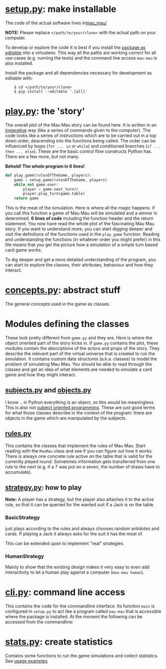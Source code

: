 # [setup.py](https://github.com/obestwalter/mau-mau/blob/master/setup.py): make installable

The code of the actual software lives in[mau_mau/](https://github.com/obestwalter/mau-mau/tree/master/mau_mau/)

**NOTE:** Please replace `</path/to/your/clone>` with the actual path on your computer.

To develop or explore the code it is best if you install the [package as editable](https://pip.pypa.io/en/stable/reference/pip_install/#editable-installs) into a virtualenv. This way all the paths are working correct for all use cases (e.g. running the tests) and the command line access `mau-mau` is also installed.

Install the package and all dependencies necessary for development as editable with:

        $ cd </path/to/your/clone>
        $ pip install --editable '.[all]'
      
# [play.py](https://github.com/obestwalter/mau-mau/blob/master/mau_mau/play.py): the 'story'

The overall plot of the Mau Mau story can be found here. It is written in an [imperative](https://en.wikipedia.org/wiki/Imperative_programming) way (like a series of commands given to the computer). The code looks like a series of instructions which are to be carried out in a top down order, descending into the functions being called. The order can be influenced by loops (`for ... in` or `while`) and conditioned branches (`if ... then ... else`). These are the basic control flow constructs Python has. There are a few more, but not many.

**Behold! The whole program in 6 lines!**

```python
def play_game(rulesOfTheGame, players):
    game = setup_game(rulesOfTheGame, players)
    while not game.over:
        player = game.next_turn()
        player.play_turn(game.table)
    return game
```

This is the meat of the simulation. Here is where all the magic happens. if you call this function a game of Mau Mau will be simulated and a winner is determined. **6 lines of code** including the function header and the return statement. You now have read the whole plot of the fascinating Mau Mau story. If you want to understand more, you can start digging deeper and visit the definitions of the functions used in the `play_game` function. Reading and understanding the functions (in whatever order you might prefer) in this file means that you get the picture how a simulation of a simple turn based card game works.

To dig deeper and get a more detailed understanding of the program, you can start to explore the classes, their attributes, behaviour and how they interact. 

# [concepts.py](https://github.com/obestwalter/mau-mau/blob/master/mau_mau/concepts.py): abstract stuff

The general concepts used in the game as classes.

# Modules defining the classes

These look pretty different from `game.py` and they are. Here is where the object oriented part of the story kicks in. If `game.py` contains the plot, these modules contain the descriptions of the actors and props of the story. They describe the relevant part of the virtual universe that is created to run the simulation. It contains custom data structures (a.k.a. classes) to model the problem of simulating Mau Mau. You should be able to read through the classes and get an idea of what elements are needed to simulate a card game and how they might interact.

## [subjects.py](https://github.com/obestwalter/mau-mau/blob/master/mau_mau/subjects.py) and [objects.py](https://github.com/obestwalter/mau-mau/blob/master/mau_mau/objects.py)

I know .. in Python everything is an object, so this would be meaningless. This is also not [subject oriented programming](https://en.wikipedia.org/wiki/Subject-oriented_programming). These are just good terms for what those classes describe in the context of the program: there are objects in the game which are manipulated by the subjects.

## [rules.py](https://github.com/obestwalter/mau-mau/blob/master/mau_mau/rules.py)

This contains the classes that implement the rules of Mau Mau. Start reading with the `MauMau` class and see if you can figure out how it works. There is always one concrete rule active on the table that is valid for the currently played round. Sometimes information gets transferred from one rule to the next (e.g. if a 7 was put on a seven, the number of draws have to accumulate). 

## [strategy.py](https://github.com/obestwalter/mau-mau/blob/master/mau_mau/strategy.py): how to play

**Note:** A player has a strategy, but the player also attaches it to the active rule, so that it can be queried for the wanted suit if a Jack is on the table.

### BasicStrategy

just plays according to the rules and always chooses random antidotes and cards. If playing a Jack it always asks for the suit it has the most of. 

This can be extended upon to implement "real" strategies.

### HumanStrategy
 
Mainly to show that the existing design makes it very easy to even add interactivity to let a human play against a computer (`mau-mau human`).

# [cli.py](https://github.com/obestwalter/mau-mau/blob/master/mau_mau/cli.py): command line access

This contains the code for the commandline interface. Its function `main` is configured in `setup.py` to act like a program called `mau-mau` that is accessible where the package is installed. At the moment the following can be accessed from the commandline:

# [stats.py](https://github.com/obestwalter/mau-mau/blob/master/mau_mau/stats.py): create statistics

Contains some functions to run the game simulations and collect statistics. See [usage examples](../guide/usage.md#collect-statistics)
